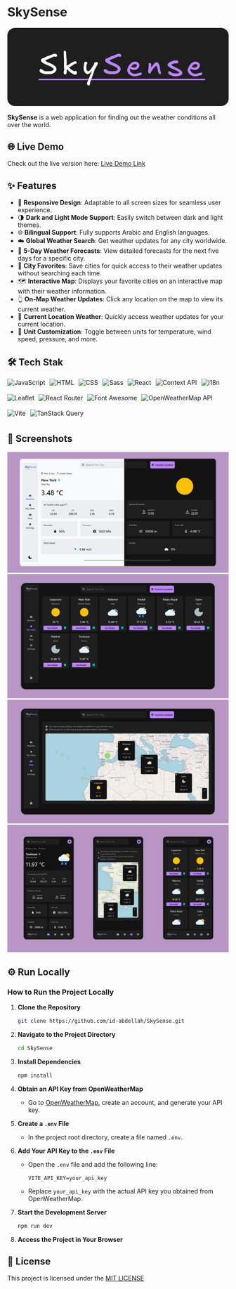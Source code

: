 # SkySense

![alt](public/Logo.png)

**SkySense** is a web application for finding out the weather conditions all over the world.

## 🌐 Live Demo

Check out the live version here: [Live Demo Link](https://openskysense.netlify.app/)

## ✨ Features

- 📱 **Responsive Design**: Adaptable to all screen sizes for seamless user experience.
- 🌗 **Dark and Light Mode Support**: Easily switch between dark and light themes.
- 🌐 **Bilingual Support**: Fully supports Arabic and English languages.
- ☁️ **Global Weather Search**: Get weather updates for any city worldwide.
- 📆 **5-Day Weather Forecasts**: View detailed forecasts for the next five days for a specific city.
- 📌 **City Favorites**: Save cities for quick access to their weather updates without searching each time.
- 🗺️ **Interactive Map**: Displays your favorite cities on an interactive map with their weather information.
- 👆 **On-Map Weather Updates**: Click any location on the map to view its current weather.
- 📍 **Current Location Weather**: Quickly access weather updates for your current location.
- 🔄 **Unit Customization**: Toggle between units for temperature, wind speed, pressure, and more.

## 🛠️ Tech Stak

<div style="display: flex; flex-wrap: wrap; gap: 10px;">
<img src="https://img.shields.io/badge/JavaScript-F7DF1E?style=for-the-badge&logo=javascript&logoColor=black" alt="JavaScript" height="25">
<img src="https://img.shields.io/badge/HTML-E34F26?style=for-the-badge&logo=html5&logoColor=white" alt="HTML" height="25">
<img src="https://img.shields.io/badge/CSS-1572B6?style=for-the-badge&logo=css3&logoColor=white" alt="CSS" height="25">
<img src="https://img.shields.io/badge/Sass-CC6699?style=for-the-badge&logo=sass&logoColor=white" alt="Sass" height="25">
<img src="https://img.shields.io/badge/React-20232A?style=for-the-badge&logo=react&logoColor=61DAFB" alt="React" height="25">
<img src="https://img.shields.io/badge/Context_API-61DAFB?style=for-the-badge&logo=react&logoColor=20232A" alt="Context API" height="25">
<img src="https://img.shields.io/badge/i18n-26A69A?style=for-the-badge&logo=polymer-project&logoColor=white" alt="i18n" height="25">
<img src="https://img.shields.io/badge/Leaflet-199900?style=for-the-badge&logo=leaflet&logoColor=white" alt="Leaflet" height="25">
<img src="https://img.shields.io/badge/React_Router-CA4245?style=for-the-badge&logo=react-router&logoColor=white" alt="React Router" height="25">
<img src="https://img.shields.io/badge/Font_Awesome-339AF0?style=for-the-badge&logo=font-awesome&logoColor=white" alt="Font Awesome" height="25">
<img src="https://img.shields.io/badge/OpenWeatherMap_API-0078D4?style=for-the-badge&logo=openweathermap&logoColor=white" alt="OpenWeatherMap API" height="25">
<img src="https://img.shields.io/badge/Vite-646CFF?style=for-the-badge&logo=vite&logoColor=white" alt="Vite" height="25">
<img src="https://img.shields.io/badge/TanStack_Query-FF4154?style=for-the-badge&logo=react-query&logoColor=white" alt="TanStack Query" height="25">
</div>

## 📸 Screenshots

![Home page view](public/demo/desktop-1.png)
![Favorite cities view](public/demo/desktop-2.png)
![Map view](public/demo/desktop-3.png)
![Phone views](public/demo/phone.png)

## ⚙️ Run Locally

### How to Run the Project Locally

1. **Clone the Repository**

   ```bash
   git clone https://github.com/id-abdellah/SkySense.git
   ```

2. **Navigate to the Project Directory**

   ```bash
   cd SkySense
   ```

3. **Install Dependencies**

   ```bash
   npm install
   ```

4. **Obtain an API Key from OpenWeatherMap**

   - Go to [OpenWeatherMap](https://openweathermap.org/), create an account, and generate your API key.

5. **Create a `.env` File**

   - In the project root directory, create a file named `.env`.

6. **Add Your API Key to the `.env` File**

   - Open the `.env` file and add the following line:
     ```env
     VITE_API_KEY=your_api_key
     ```
   - Replace `your_api_key` with the actual API key you obtained from OpenWeatherMap.

7. **Start the Development Server**

   ```bash
   npm run dev
   ```

8. **Access the Project in Your Browser**

## 📄 License

This project is licensed under the [MIT LICENSE](https://choosealicense.com/licenses/mit/)
